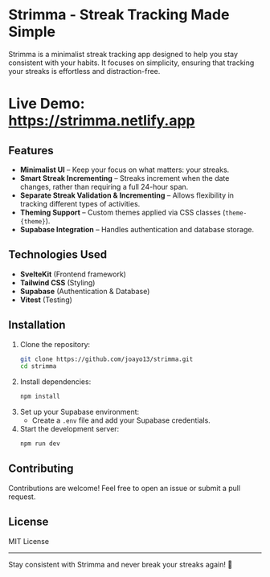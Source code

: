 # Strimma - Streak Tracking Made Simple

Strimma is a minimalist streak tracking app designed to help you stay consistent with your habits. It focuses on simplicity, ensuring that tracking your streaks is effortless and distraction-free.

# Live Demo: https://strimma.netlify.app

## Features
- **Minimalist UI** – Keep your focus on what matters: your streaks.
- **Smart Streak Incrementing** – Streaks increment when the date changes, rather than requiring a full 24-hour span.
- **Separate Streak Validation & Incrementing** – Allows flexibility in tracking different types of activities.
- **Theming Support** – Custom themes applied via CSS classes (`theme-{theme}`).
- **Supabase Integration** – Handles authentication and database storage.

## Technologies Used
- **SvelteKit** (Frontend framework)
- **Tailwind CSS** (Styling)
- **Supabase** (Authentication & Database)
- **Vitest** (Testing)

## Installation

1. Clone the repository:
   ```sh
   git clone https://github.com/joayo13/strimma.git
   cd strimma
   ```
2. Install dependencies:
   ```sh
   npm install
   ```
3. Set up your Supabase environment:
   - Create a `.env` file and add your Supabase credentials.
4. Start the development server:
   ```sh
   npm run dev
   ```

## Contributing
Contributions are welcome! Feel free to open an issue or submit a pull request.

## License
MIT License

---

Stay consistent with Strimma and never break your streaks again! 🚀


